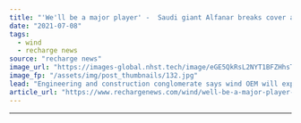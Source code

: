 ```yaml
---
title: "'We'll be a major player' -  Saudi giant Alfanar breaks cover as Senvion India buyer"
date: "2021-07-08"
tags: 
  - wind
  - recharge news
source: "recharge news"
image_url: "https://images-global.nhst.tech/image/eGE5QkRsL2NYT1BFZHhsTnJsQ1RKZGpHZGJrd0RsSzFTMFgwd0VkeUo0dz0=/nhst/binary/e7f2ddad32639feb061da81dde370aa1"
image_fp: "/assets/img/post_thumbnails/132.jpg"
lead: "Engineering and construction conglomerate says wind OEM will expand operations in Indian market"
article_url: "https://www.rechargenews.com/wind/well-be-a-major-player-saudi-giant-alfanar-breaks-cover-as-senvion-india-buyer/2-1-1037633"
---
```


---
